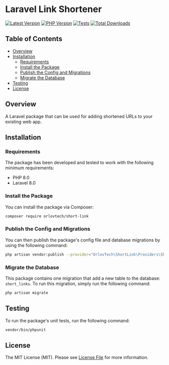 # Laravel Link Shortener

<!-- BADGES_START -->
[![Latest Version][badge-release]][packagist]
[![PHP Version][badge-php]][php]
[![Tests][badge-tests]][tests]
[![Total Downloads][badge-downloads]][downloads]

[badge-tests]: https://github.com/orlovtech/short-link/actions/workflows/ci-tests.yml/badge.svg
[badge-release]: https://img.shields.io/packagist/v/orlovtech/short-link.svg?style=flat-square&label=release
[badge-php]: https://img.shields.io/packagist/php-v/orlovtech/short-link.svg?style=flat-square
[badge-downloads]: https://img.shields.io/packagist/dt/orlovtech/short-link.svg?style=flat-square&colorB=mediumvioletred

[packagist]: https://packagist.org/packages/orlovtech/short-link
[php]: https://php.net
[downloads]: https://packagist.org/packages/orlovtech/short-link
[tests]: https://github.com/orlovtech/short-link/actions/workflows/ci-tests.yml
<!-- BADGES_END -->

## Table of Contents

- [Overview](#overview)
- [Installation](#installation)
    - [Requirements](#requirements)
    - [Install the Package](#install-the-package)
    - [Publish the Config and Migrations](#publish-the-config-and-migrations)
    - [Migrate the Database](#migrate-the-database)
- [Testing](#testing)
- [License](#license)

## Overview

A Laravel package that can be used for adding shortened URLs to your existing web app.

## Installation

### Requirements
The package has been developed and tested to work with the following minimum requirements:

- PHP 8.0
- Laravel 8.0

### Install the Package
You can install the package via Composer:

```bash
composer require orlovtech/short-link
```

### Publish the Config and Migrations
You can then publish the package's config file and database migrations by using the following command:
```bash
php artisan vendor:publish --provider="OrlovTech\ShortLink\Providers\ShortLinkServiceProvider"
```

### Migrate the Database
This package contains one migration that add a new table to the database: ```short_links```. To run this migration, simply run the following command:
```bash
php artisan migrate
```

## Testing

To run the package's unit tests, run the following command:

``` bash
vendor/bin/phpunit
```

## License

The MIT License (MIT). Please see [License File](LICENSE.md) for more information.
